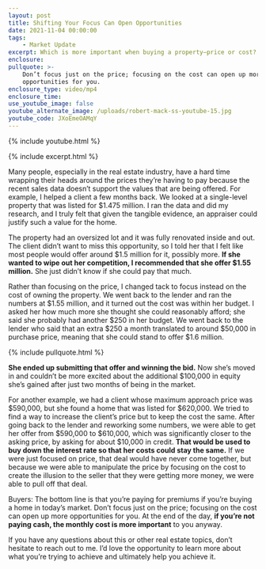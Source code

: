 ```yaml
---
layout: post
title: Shifting Your Focus Can Open Opportunities
date: 2021-11-04 00:00:00
tags:
    - Market Update
excerpt: Which is more important when buying a property—price or cost?
enclosure:
pullquote: >-
    Don’t focus just on the price; focusing on the cost can open up more
    opportunities for you.
enclosure_type: video/mp4
enclosure_time:
use_youtube_image: false
youtube_alternate_image: /uploads/robert-mack-ss-youtube-15.jpg
youtube_code: JXoEmeOAMqY
---
```

{% include youtube.html %}

{% include excerpt.html %}

Many people, especially in the real estate industry, have a hard time wrapping their heads around the prices they’re having to pay because the recent sales data doesn’t support the values that are being offered. For example, I helped a client a few months back. We looked at a single-level property that was listed for $1.475 million. I ran the data and did my research, and I truly felt that given the tangible evidence, an appraiser could justify such a value for the home.&nbsp;&nbsp;

The property had an oversized lot and it was fully renovated inside and out. The client didn’t want to miss this opportunity, so I told her that I felt like most people would offer around $1.5 million for it, possibly more. **If she wanted to wipe out her competition, I recommended that she offer $1.55 million.** She just didn’t know if she could pay that much.

Rather than focusing on the price, I changed tack to focus instead on the cost of owning the property. We went back to the lender and ran the numbers at $1.55 million, and it turned out the cost was within her budget. I asked her how much more she thought she could reasonably afford; she said she probably had another $250 in her budget. We went back to the lender who said that an extra $250 a month translated to around $50,000 in purchase price, meaning that she could stand to offer $1.6 million.&nbsp;

{% include pullquote.html %}

**She ended up submitting that offer and winning the bid.** Now she’s moved in and couldn’t be more excited about the additional $100,000 in equity she’s gained after just two months of being in the market.

For another example, we had a client whose maximum approach price was $590,000, but she found a home that was listed for $620,000. We tried to find a way to increase the client’s price but to keep the cost the same. After going back to the lender and reworking some numbers, we were able to get her offer from $590,000 to $610,000, which was significantly closer to the asking price, by asking for about $10,000 in credit. **That would be used to buy down the interest rate so that her costs could stay the same.** If we were just focused on price, that deal would have never come together, but because we were able to manipulate the price by focusing on the cost to create the illusion to the seller that they were getting more money, we were able to pull off that deal.

Buyers: The bottom line is that you’re paying for premiums if you’re buying a home in today’s market. Don’t focus just on the price; focusing on the cost can open up more opportunities for you. At the end of the day, **if you’re not paying cash, the monthly cost is more important** to you anyway.

If you have any questions about this or other real estate topics, don’t hesitate to reach out to me. I’d love the opportunity to learn more about what you’re trying to achieve and ultimately help you achieve it.
